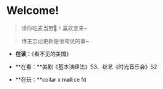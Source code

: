 # Welcome!<!-- {docsify-ignore} -->

> 请你吃麦当劳🍔！喜欢您来~

> 博主忘记更新是很常见的事~

- **在读：**《看不见的美国》

- **在看：**美剧《基本演绎法》S3、综艺《时光音乐会》S2

- **在玩：**collar x mallice fd


